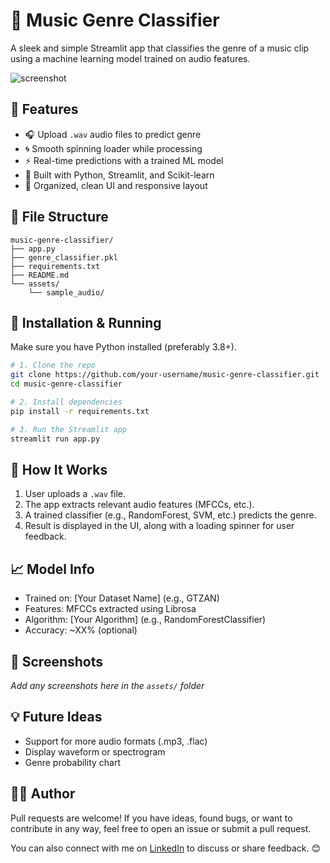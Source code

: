 # 🎵 Music Genre Classifier

A sleek and simple Streamlit app that classifies the genre of a music clip using a machine learning model trained on audio features.

![screenshot](assets/app_screenshot.png) <!-- optional, add if you have one -->

## 🚀 Features

- 🎧 Upload `.wav` audio files to predict genre
- 🌀 Smooth spinning loader while processing
- ⚡ Real-time predictions with a trained ML model
- 🧠 Built with Python, Streamlit, and Scikit-learn
- 📂 Organized, clean UI and responsive layout

## 📂 File Structure

```
music-genre-classifier/
├── app.py
├── genre_classifier.pkl
├── requirements.txt
├── README.md
└── assets/
    └── sample_audio/
```

## 🔧 Installation & Running

Make sure you have Python installed (preferably 3.8+).

```bash
# 1. Clone the repo
git clone https://github.com/your-username/music-genre-classifier.git
cd music-genre-classifier

# 2. Install dependencies
pip install -r requirements.txt

# 3. Run the Streamlit app
streamlit run app.py
```

## 🧠 How It Works

1. User uploads a `.wav` file.
2. The app extracts relevant audio features (MFCCs, etc.).
3. A trained classifier (e.g., RandomForest, SVM, etc.) predicts the genre.
4. Result is displayed in the UI, along with a loading spinner for user feedback.

## 📈 Model Info

- Trained on: [Your Dataset Name] (e.g., GTZAN)
- Features: MFCCs extracted using Librosa
- Algorithm: [Your Algorithm] (e.g., RandomForestClassifier)
- Accuracy: ~XX% (optional)

## 📸 Screenshots

_Add any screenshots here in the `assets/` folder_

## 💡 Future Ideas

- Support for more audio formats (.mp3, .flac)
- Display waveform or spectrogram
- Genre probability chart

## 🧑‍💻 Author

Pull requests are welcome! If you have ideas, found bugs, or want to contribute in any way, feel free to open an issue or submit a pull request. 

You can also connect with me on [LinkedIn](https://www.linkedin.com/in/yogeshwaran-k-363800210/) to discuss or share feedback. 😊
